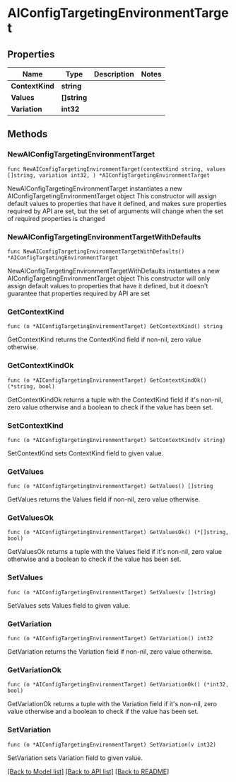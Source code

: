 # AIConfigTargetingEnvironmentTarget

## Properties

Name | Type | Description | Notes
------------ | ------------- | ------------- | -------------
**ContextKind** | **string** |  | 
**Values** | **[]string** |  | 
**Variation** | **int32** |  | 

## Methods

### NewAIConfigTargetingEnvironmentTarget

`func NewAIConfigTargetingEnvironmentTarget(contextKind string, values []string, variation int32, ) *AIConfigTargetingEnvironmentTarget`

NewAIConfigTargetingEnvironmentTarget instantiates a new AIConfigTargetingEnvironmentTarget object
This constructor will assign default values to properties that have it defined,
and makes sure properties required by API are set, but the set of arguments
will change when the set of required properties is changed

### NewAIConfigTargetingEnvironmentTargetWithDefaults

`func NewAIConfigTargetingEnvironmentTargetWithDefaults() *AIConfigTargetingEnvironmentTarget`

NewAIConfigTargetingEnvironmentTargetWithDefaults instantiates a new AIConfigTargetingEnvironmentTarget object
This constructor will only assign default values to properties that have it defined,
but it doesn't guarantee that properties required by API are set

### GetContextKind

`func (o *AIConfigTargetingEnvironmentTarget) GetContextKind() string`

GetContextKind returns the ContextKind field if non-nil, zero value otherwise.

### GetContextKindOk

`func (o *AIConfigTargetingEnvironmentTarget) GetContextKindOk() (*string, bool)`

GetContextKindOk returns a tuple with the ContextKind field if it's non-nil, zero value otherwise
and a boolean to check if the value has been set.

### SetContextKind

`func (o *AIConfigTargetingEnvironmentTarget) SetContextKind(v string)`

SetContextKind sets ContextKind field to given value.


### GetValues

`func (o *AIConfigTargetingEnvironmentTarget) GetValues() []string`

GetValues returns the Values field if non-nil, zero value otherwise.

### GetValuesOk

`func (o *AIConfigTargetingEnvironmentTarget) GetValuesOk() (*[]string, bool)`

GetValuesOk returns a tuple with the Values field if it's non-nil, zero value otherwise
and a boolean to check if the value has been set.

### SetValues

`func (o *AIConfigTargetingEnvironmentTarget) SetValues(v []string)`

SetValues sets Values field to given value.


### GetVariation

`func (o *AIConfigTargetingEnvironmentTarget) GetVariation() int32`

GetVariation returns the Variation field if non-nil, zero value otherwise.

### GetVariationOk

`func (o *AIConfigTargetingEnvironmentTarget) GetVariationOk() (*int32, bool)`

GetVariationOk returns a tuple with the Variation field if it's non-nil, zero value otherwise
and a boolean to check if the value has been set.

### SetVariation

`func (o *AIConfigTargetingEnvironmentTarget) SetVariation(v int32)`

SetVariation sets Variation field to given value.



[[Back to Model list]](../README.md#documentation-for-models) [[Back to API list]](../README.md#documentation-for-api-endpoints) [[Back to README]](../README.md)


